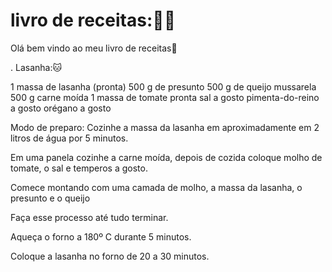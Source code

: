 # livro de receitas::woman_cook:

Olá bem vindo ao meu livro de receitas:clap:



.  Lasanha::cat:

1 massa de lasanha (pronta)
500 g de presunto
500 g de queijo mussarela
500 g carne moída
1 massa de tomate pronta
sal a gosto
pimenta-do-reino a gosto
orégano a gosto

 Modo de preparo:
Cozinhe a massa da lasanha em aproximadamente em 2 litros de água por 5 minutos.

Em uma panela cozinhe a carne moída, depois de cozida coloque molho de tomate, o sal e temperos a gosto.

Comece montando com uma camada de molho, a massa da lasanha, o presunto e o queijo

Faça esse processo até tudo terminar.

Aqueça o forno a 180º C durante 5 minutos.

Coloque a lasanha no forno de 20 a 30 minutos.

